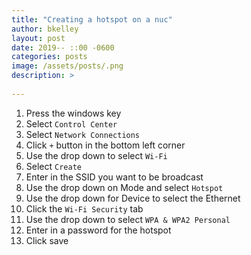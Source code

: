 ```yaml
---
title: "Creating a hotspot on a nuc"
author: bkelley
layout: post
date: 2019-- ::00 -0600
categories: posts
image: /assets/posts/.png
description: >
  
---
```


1. Press the windows key
2. Select `Control Center`
3. Select `Network Connections`
4. Click `+` button in the bottom left corner
5. Use the drop down to select `Wi-Fi`
6. Select `Create`
7. Enter in the SSID you want to be broadcast
8. Use the drop down on Mode and select `Hotspot`
9. Use the drop down for Device to select the Ethernet
10. Click the `Wi-Fi Security` tab
11. Use the drop down to select `WPA & WPA2 Personal`
12. Enter in a password for the hotspot
13. Click save
